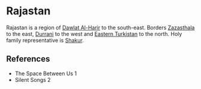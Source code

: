 # Rajastan
Rajastan is a region of [Dawlat Al-Harir](wiki/Location/Dawlat%20Al-Harir.md) to the south-east. Borders [Zazasthala](wiki/Location/Region/Zazasthala.md) to the east, [Durrani](wiki/Location/Region/Durrani.md) to the west and [Eastern Turkistan](wiki/Location/Region/Eastern%20Turkistan.md) to the north. Holy family representative is [Shakur](wiki/Person/Shakur.md).

## References
- The Space Between Us 1
- Silent Songs 2
